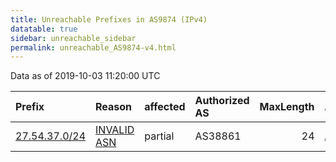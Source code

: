 ```yaml
---
title: Unreachable Prefixes in AS9874 (IPv4)
datatable: true
sidebar: unreachable_sidebar
permalink: unreachable_AS9874-v4.html
---
```


Data as of 2019-10-03 11:20:00 UTC


<div class="datatable-begin"></div>

| Prefix                                               | Reason                                                                                              | affected   | Authorized AS   |   MaxLength | Anchor                                       |   unreachable /24s |
|:-----------------------------------------------------|:----------------------------------------------------------------------------------------------------|:-----------|:----------------|------------:|:---------------------------------------------|-------------------:|
| [27.54.37.0/24](https://stat.ripe.net/27.54.37.0/24) | [INVALID ASN](https://rpki-validator.ripe.net/announcement-preview?asn=AS9874&prefix=27.54.37.0/24) | partial    | AS38861         |          24 | [APNIC](unreachable_APNIC_RPKI_Root-v4.html) |                  1 |

<div class="datatable-end"></div>